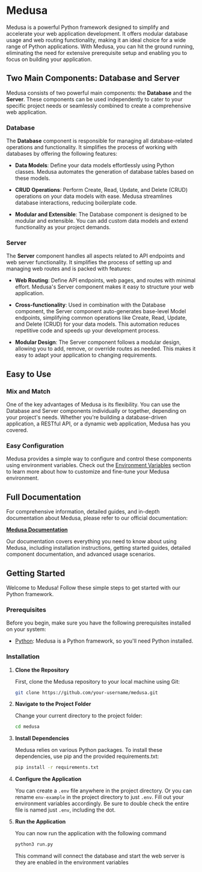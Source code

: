 # Medusa
Medusa is a powerful Python framework designed to simplify and accelerate your web application development. It offers modular database usage and web routing functionality, making it an ideal choice for a wide range of Python applications. With Medusa, you can hit the ground running, eliminating the need for extensive prerequisite setup and enabling you to focus on building your application.


## Two Main Components: Database and Server
Medusa consists of two powerful main components: the **Database** and the **Server**. These components can be used independently to cater to your specific project needs or seamlessly combined to create a comprehensive web application.

### Database
The **Database** component is responsible for managing all database-related operations and functionality. It simplifies the process of working with databases by offering the following features:

- **Data Models**: Define your data models effortlessly using Python classes. Medusa automates the generation of database tables based on these models.

- **CRUD Operations**: Perform Create, Read, Update, and Delete (CRUD) operations on your data models with ease. Medusa streamlines database interactions, reducing boilerplate code.

- **Modular and Extensible**: The Database component is designed to be modular and extensible. You can add custom data models and extend functionality as your project demands.

### Server
The **Server** component handles all aspects related to API endpoints and web server functionality. It simplifies the process of setting up and managing web routes and is packed with features:

- **Web Routing**: Define API endpoints, web pages, and routes with minimal effort. Medusa's Server component makes it easy to structure your web application.

-  **Cross-functionality**: Used in combination with the Database component, the Server component auto-generates base-level Model endpoints, simplifying common operations like Create, Read, Update, and Delete (CRUD) for your data models. This automation reduces repetitive code and speeds up your development process.

- **Modular Design**: The Server component follows a modular design, allowing you to add, remove, or override routes as needed. This makes it easy to adapt your application to changing requirements.

## Easy to Use
### Mix and Match
One of the key advantages of Medusa is its flexibility. You can use the Database and Server components individually or together, depending on your project's needs. Whether you're building a database-driven application, a RESTful API, or a dynamic web application, Medusa has you covered.

### Easy Configuration
Medusa provides a simple way to configure and control these components using environment variables. Check out the [Environment Variables](/docs/environment_variables.md) section to learn more about how to customize and fine-tune your Medusa environment.

## Full Documentation

For comprehensive information, detailed guides, and in-depth documentation about Medusa, please refer to our official documentation:

[**Medusa Documentation**](#)

Our documentation covers everything you need to know about using Medusa, including installation instructions, getting started guides, detailed component documentation, and advanced usage scenarios.

## Getting Started

Welcome to Medusa! Follow these simple steps to get started with our Python framework.

### Prerequisites

Before you begin, make sure you have the following prerequisites installed on your system:

- [Python](https://www.python.org/downloads/): Medusa is a Python framework, so you'll need Python installed.

### Installation

1. **Clone the Repository**

   First, clone the Medusa repository to your local machine using Git:

   ```bash
   git clone https://github.com/your-username/medusa.git
   ```

2. **Navigate to the Project Folder**

    Change your current directory to the project folder:

    ```bash
    cd medusa
    ```

3. **Install Dependencies**

    Medusa relies on various Python packages. To install these dependencies, use pip and the provided requirements.txt:

    ```bash
    pip install -r requirements.txt
    ```

4. **Configure the Application**

    You can create a `.env` file anywhere in the project directory. Or you can rename `env-example` in the project directory to just `.env`. Fill out your environment variables accordingly. Be sure to double check the entire file is named just `.env`, including the dot.

5. **Run the Application**
    
    You can now run the application with the following command

    ```bash
    python3 run.py
    ```
    
    This command will connect the database and start the web server is they are enabled in the environment variables